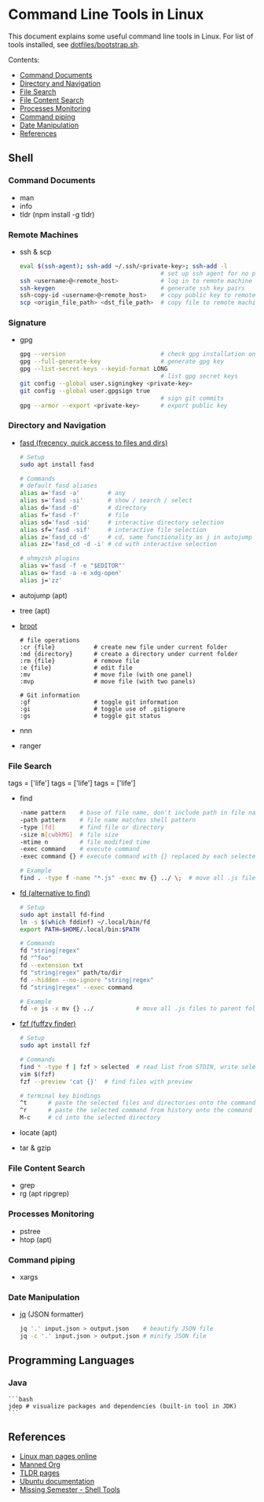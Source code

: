 # Command Line Tools in Linux

This document explains some useful command line tools in Linux. For list
of tools installed, see [dotfiles/bootstrap.sh](https://github.com/alexhyang/dotfiles/blob/main/bootstrap.sh).

Contents:

* [Command Documents](#command-documents)
* [Directory and Navigation](#directory-and-navigation)
* [File Search](#file-search)
* [File Content Search](#file-content-search)
* [Processes Monitoring](#processes-monitoring)
* [Command piping](#command-piping)
* [Date Manipulation](#date-manipulation)
* [References](#references)

## Shell

### Command Documents
*   man
*   info
*   tldr (npm install -g tldr)

### Remote Machines

*   ssh & scp
    ```bash
    eval $(ssh-agent); ssh-add ~/.ssh/<private-key>; ssh-add -l
                                            # set up ssh agent for no passphrase
    ssh <username>@<remote_host>            # log in to remote machine
    ssh-keygen                              # generate ssh key pairs
    ssh-copy-id <username>@<remote_host>    # copy public key to remote machine
    scp <origin_file_path> <dst_file_path>  # copy file to remote machine
    ```

### Signature

*   gpg
    ```bash
    gpg --version                           # check gpg installation on machine
    gpg --full-generate-key                 # generate gpg key
    gpg --list-secret-keys --keyid-format LONG
                                            # list gpg secret keys
    git config --global user.signingkey <private-key>
    git config --global user.gpgsign true
                                            # sign git commits
    gpg --armor --export <private-key>      # export public key
    ```

### Directory and Navigation
*   [fasd (frecency, quick access to files and dirs)](https://github.com/clvv/fasd)
    ```bash
    # Setup
    sudo apt install fasd

    # Commands
    # default fasd aliases
    alias a='fasd -a'        # any
    alias s='fasd -si'       # show / search / select
    alias d='fasd -d'        # directory
    alias f='fasd -f'        # file
    alias sd='fasd -sid'     # interactive directory selection
    alias sf='fasd -sif'     # interactive file selection
    alias z='fasd_cd -d'     # cd, same functionality as j in autojump
    alias zz='fasd_cd -d -i' # cd with interactive selection

    # ohmyzsh plugins
    alias v='fasd -f -e "$EDITOR"'
    alias o='fasd -a -e xdg-open'
    alias j='zz'
    ```

*   autojump (apt)
*   tree (apt)

*   [broot](https://dystroy.org/broot/file-operations/)
    ```plaintext
    # file operations
    :cr {file}           # create new file under current folder
    :md {directory}      # create a directory under current folder
    :rm {file}           # remove file
    :e {file}            # edit file
    :mv                  # move file (with one panel)
    :mvp                 # move file (with two panels)

    # Git information
    :gf                  # toggle git information
    :gi                  # toggle use of .gitignore
    :gs                  # toggle git status
    ```

*   nnn
*   ranger

### File Search
tags    = ['life']
tags    = ['life']
tags    = ['life']
*   find
    ```bash
    -name pattern    # base of file name, don't include path in file name pattern
    -path pattern    # file name matches shell pattern
    -type [fd]       # find file or directory
    -size n[cwbkMG]  # file size
    -mtime n         # file modified time
    -exec command    # execute command
    -exec command {} # execute command with {} replaced by each selected file name

    # Example
    find . -type f -name "*.js" -exec mv {} ../ \;  # move all .js files to parent folder
    ```

*   [fd (alternative to find)](https://github.com/sharkdp/fd)
    ```bash
    # Setup
    sudo apt install fd-find
    ln -s $(which fddinf) ~/.local/bin/fd
    export PATH=$HOME/.local/bin:$PATH

    # Commands
    fd "string|regex"
    fd "^foo"
    fd --extension txt
    fd "string|regex" path/to/dir
    fd --hidden --no-ignore "string|regex"
    fd "string|regex" --exec command

    # Example
    fd -e js -x mv {} ../            # move all .js files to parent folder
    ```

*   [fzf (fuffzy finder)](https://github.com/junegunn/fzf)
    ```bash
    # Setup
    sudo apt install fzf

    # Commands
    find * -type f | fzf > selected  # read list from STDIN, write selected to STDOUT
    vim $(fzf)
    fzf --preview 'cat {}'  # find files with preview

    # terminal key bindings
    ^t      # paste the selected files and directories onto the command line
    ^r      # paste the selected command from history onto the command line
    M-c     # cd into the selected directory

    ```

*   locate (apt)
*   tar & gzip

### File Content Search
*   grep
*   rg (apt ripgrep)

### Processes Monitoring
*   pstree
*   htop (apt)

### Command piping
*   xargs

### Date Manipulation
*   [jq](https://jqlang.github.io/jq/tutorial/) (JSON formatter)
    ```bash
    jq '.' input.json > output.json    # beautify JSON file
    jq -c '.' input.json > output.json # minify JSON file

    ```

## Programming Languages

### Java
    ```bash
    jdep # visualize packages and dependencies (built-in tool in JDK)
    ```

## References
*   [Linux man pages online](https://man7.org/linux/man-pages/)
*   [Manned Org](https://manned.org/)
*   [TLDR pages](https://tldr.sh/)
*   [Ubuntu documentation](https://help.ubuntu.com/community/CommunityHelpWiki)
*   [Missing Semester - Shell Tools](https://missing.csail.mit.edu/2020/shell-tools/)
